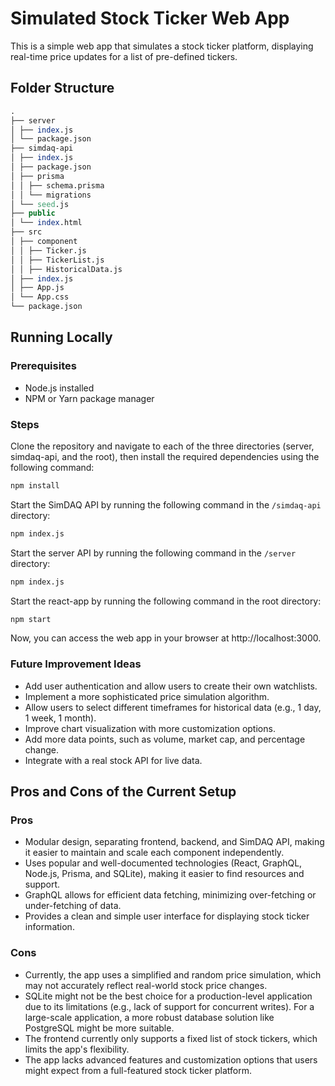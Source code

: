 # Simulated Stock Ticker Web App

This is a simple web app that simulates a stock ticker platform, displaying real-time price updates for a list of pre-defined tickers.

## Folder Structure

```ado
.
├── server
│ ├── index.js
│ └── package.json
├── simdaq-api
│ ├── index.js
│ ├── package.json
│ ├── prisma
│ │ ├── schema.prisma
│ │ └── migrations
│ └── seed.js
├── public
│ └── index.html
├── src
│ ├── component
│ │ ├── Ticker.js
│ │ ├── TickerList.js
│ │ ├── HistoricalData.js
│ ├── index.js
│ ├── App.js
│ └── App.css
└── package.json
```

## Running Locally

### Prerequisites

- Node.js installed
- NPM or Yarn package manager

### Steps

Clone the repository and navigate to each of the three directories (server, simdaq-api, and the root), then install the required dependencies using the following command:

```bash
npm install
```

Start the SimDAQ API by running the following command in the `/simdaq-api` directory:

```bash
npm index.js
```

Start the server API by running the following command in the `/server` directory:

```bash
npm index.js
```

Start the react-app by running the following command in the root directory:

```bash
npm start
```

Now, you can access the web app in your browser at http://localhost:3000.

### Future Improvement Ideas

- Add user authentication and allow users to create their own watchlists.
- Implement a more sophisticated price simulation algorithm.
- Allow users to select different timeframes for historical data (e.g., 1 day, 1 week, 1 month).
- Improve chart visualization with more customization options.
- Add more data points, such as volume, market cap, and percentage change.
- Integrate with a real stock API for live data.

## Pros and Cons of the Current Setup

### Pros

- Modular design, separating frontend, backend, and SimDAQ API, making it easier to maintain and scale each component independently.
- Uses popular and well-documented technologies (React, GraphQL, Node.js, Prisma, and SQLite), making it easier to find resources and support.
- GraphQL allows for efficient data fetching, minimizing over-fetching or under-fetching of data.
- Provides a clean and simple user interface for displaying stock ticker information.

### Cons

- Currently, the app uses a simplified and random price simulation, which may not accurately reflect real-world stock price changes.
- SQLite might not be the best choice for a production-level application due to its limitations (e.g., lack of support for concurrent writes). For a large-scale application, a more robust database solution like PostgreSQL might be more suitable.
- The frontend currently only supports a fixed list of stock tickers, which limits the app's flexibility.
- The app lacks advanced features and customization options that users might expect from a full-featured stock ticker platform.
